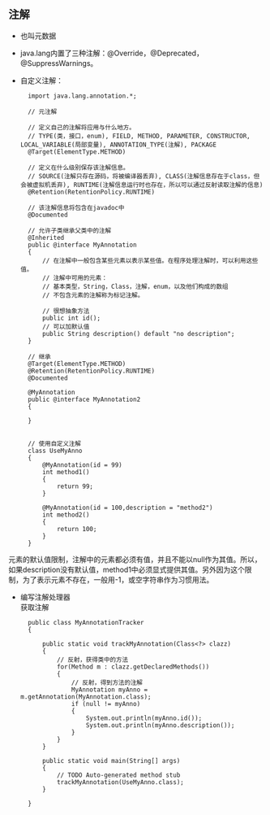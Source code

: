 ## 注解

- 也叫元数据
- java.lang内置了三种注解：@Override，@Deprecated，@SuppressWarnings。

- 自定义注解： 
 
		import java.lang.annotation.*;
		
		// 元注解
		
		// 定义自己的注解将应用与什么地方。
		// TYPE(类，接口，enum), FIELD, METHOD, PARAMETER, CONSTRUCTOR, LOCAL_VARIABLE(局部变量), ANNOTATION_TYPE(注解), PACKAGE
		@Target(ElementType.METHOD)
		
		// 定义在什么级别保存该注解信息。
		// SOURCE(注解只存在源码，将被编译器丢弃), CLASS(注解信息存在于class，但会被虚拟机丢弃), RUNTIME(注解信息运行时也存在，所以可以通过反射读取注解的信息)
		@Retention(RetentionPolicy.RUNTIME)
		
		// 该注解信息将包含在javadoc中
		@Documented
		
		// 允许子类继承父类中的注解
		@Inherited
		public @interface MyAnnotation
		{
		    // 在注解中一般包含某些元素以表示某些值。在程序处理注解时，可以利用这些值。
    		// 注解中可用的元素：
  			// 基本类型，String，Class，注解，enum，以及他们构成的数组
		    // 不包含元素的注解称为标记注解。
		
		    // 很想抽象方法
		    public int id();
		    // 可以加默认值
		    public String description() default "no description";
		}
		
		// 继承
		@Target(ElementType.METHOD)
		@Retention(RetentionPolicy.RUNTIME)
		@Documented
		
		@MyAnnotation
		public @interface MyAnnotation2
		{
		   
		}


		// 使用自定义注解
		class UseMyAnno
		{
		    @MyAnnotation(id = 99)
		    int method1()
		    {
		        return 99;
		    }
		
		    @MyAnnotation(id = 100,description = "method2")
		    int method2()
		    {
		        return 100;
		    }
		}
元素的默认值限制，注解中的元素都必须有值，并且不能以null作为其值。所以，如果description没有默认值，method1中必须显式提供其值。另外因为这个限制，为了表示元素不存在，一般用-1，或空字符串作为习惯用法。

- 编写注解处理器  
获取注解

		public class MyAnnotationTracker
		{
		
		    public static void trackMyAnnotation(Class<?> clazz)
		    {
		        // 反射，获得类中的方法
		        for(Method m : clazz.getDeclaredMethods())
		        {
		            // 反射，得到方法的注解
		            MyAnnotation myAnno = m.getAnnotation(MyAnnotation.class);
		            if (null != myAnno)
		            {
		                System.out.println(myAnno.id());
		                System.out.println(myAnno.description());
		            }
		        }
		    }
		
		    public static void main(String[] args)
		    {
		        // TODO Auto-generated method stub
		        trackMyAnnotation(UseMyAnno.class);
		    }
		
		}

